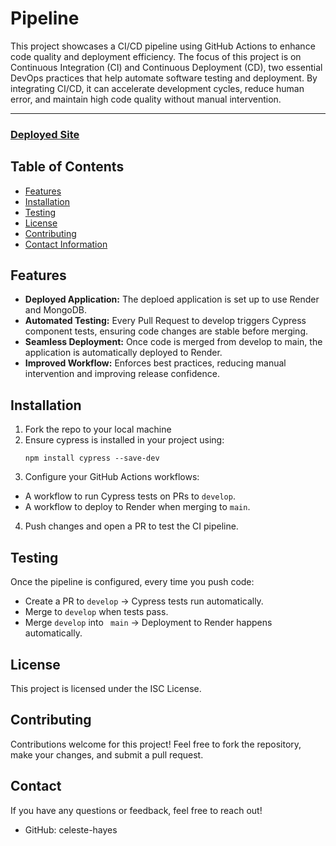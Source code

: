 # Pipeline

This project showcases a CI/CD pipeline using GitHub Actions to enhance code quality and deployment efficiency. The focus of this project is on Continuous Integration (CI) and Continuous Deployment (CD), two essential DevOps practices that help automate software testing and deployment. By integrating CI/CD, it can accelerate development cycles, reduce human error, and maintain high code quality without manual intervention.

---
### [Deployed Site](https://pipeline-1qbo.onrender.com)

## Table of Contents
* [Features](#features)
* [Installation](#installation)
* [Testing](#testing)
* [License](#license)
* [Contributing](#contributing)
* [Contact Information](#contact-information)

## Features
- **Deployed Application:** The deploed application is set up to use Render and MongoDB. 
- **Automated Testing:** Every Pull Request to develop triggers Cypress component tests, ensuring code changes are stable before merging.
- **Seamless Deployment:** Once code is merged from develop to main, the application is automatically deployed to Render.
- **Improved Workflow:** Enforces best practices, reducing manual intervention and improving release confidence.

## Installation
1. Fork the repo to your local machine
2. Ensure cypress is installed in your project using: 
   ```
   npm install cypress --save-dev
   ```
3. Configure your GitHub Actions workflows:
  - A workflow to run Cypress tests on PRs to ``` develop ```.
  - A workflow to deploy to Render when merging to ``` main ```.
4. Push changes and open a PR to test the CI pipeline.

## Testing

Once the pipeline is configured, every time you push code:
- Create a PR to ``` develop ``` → Cypress tests run automatically.
- Merge to ``` develop ``` when tests pass.
- Merge ``` develop ``` into ``` main``` → Deployment to Render happens automatically.

## License
This project is licensed under the ISC License.

## Contributing
Contributions welcome for this project! Feel free to fork the repository, make your changes, and submit a pull request.

## Contact
If you have any questions or feedback, feel free to reach out!
* GitHub: celeste-hayes 